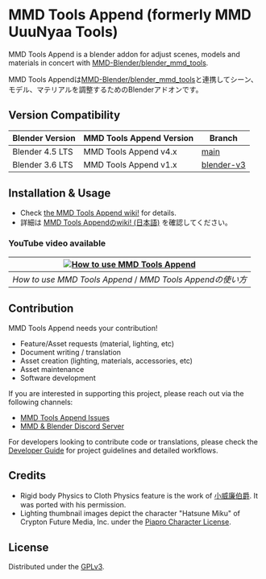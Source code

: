 # MMD Tools Append (formerly MMD UuuNyaa Tools)
MMD Tools Append is a blender addon for adjust scenes, models and materials in concert with [MMD-Blender/blender_mmd_tools](https://github.com/MMD-Blender/blender_mmd_tools).

MMD Tools Appendは[MMD-Blender/blender_mmd_tools](https://github.com/MMD-Blender/blender_mmd_tools)と連携してシーン、モデル、マテリアルを調整するためのBlenderアドオンです。


## Version Compatibility
| Blender Version | MMD Tools Append Version | Branch      |
|-----------------|---------------------------|-------------|
| Blender 4.5 LTS | MMD Tools Append v4.x    | [main](https://github.com/MMD-Blender/blender_mmd_tools_append) |
| Blender 3.6 LTS | MMD Tools Append v1.x    | [blender-v3](https://github.com/MMD-Blender/blender_mmd_tools_append/tree/blender-v3) |


## Installation & Usage
- Check [the MMD Tools Append wiki!](https://github.com/MMD-Blender/blender_mmd_tools_append/wiki/Home) for details.
- 詳細は [MMD Tools Appendのwiki! (日本語)](https://github.com/MMD-Blender/blender_mmd_tools_append/wiki/Home.ja) を確認してください。

### YouTube video available
| [![How to use MMD Tools Append](https://img.youtube.com/vi/QJqfsohDzPs/0.jpg)](https://youtu.be/QJqfsohDzPs) |
|:--:|
| *How to use MMD Tools Append* / *MMD Tools Appendの使い方* |

## Contribution
MMD Tools Append needs your contribution!

- Feature/Asset requests (material, lighting, etc)
- Document writing / translation
- Asset creation (lighting, materials, accessories, etc)
- Asset maintenance
- Software development

If you are interested in supporting this project, please reach out via the following channels:
- [MMD Tools Append Issues](https://github.com/MMD-Blender/blender_mmd_tools_append/issues)
- [MMD & Blender Discord Server](https://discord.gg/zRgUkuaPWw)

For developers looking to contribute code or translations, please check the [Developer Guide](DEVELOPER_GUIDE.md) for project guidelines and detailed workflows.

## Credits
- Rigid body Physics to Cloth Physics feature is the work of [小威廉伯爵](https://github.com/958261649/Miku_Miku_Rig). It was ported with his permission.
- Lighting thumbnail images depict the character "Hatsune Miku" of Crypton Future Media, Inc. under the [Piapro Character License](http://piapro.jp/license/pcl/summary).

## License
Distributed under the [GPLv3](LICENSE).
